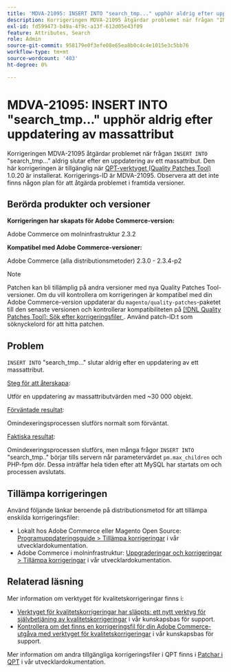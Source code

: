 ```yaml
---
title: 'MDVA-21095: INSERT INTO "search_tmp..." upphör aldrig efter uppdatering av massattribut'
description: Korrigeringen MDVA-21095 åtgärdar problemet när frågan "INSERT INTO" "search\_tmp..." aldrig avslutas efter en uppdatering av ett massattribut. Den här korrigeringen är tillgänglig när [QPT-verktyget (Quality Patches Tool)](/help/announcements/adobe-commerce-announcements/magento-quality-patches-released-new-tool-to-self-serve-quality-patches.md) 1.0.20 är installerat. Korrigerings-ID är MDVA-21095. Observera att det inte finns någon plan för att åtgärda problemet i framtida versioner.
exl-id: fd599473-b49a-4f9c-a13f-612d05e43f09
feature: Attributes, Search
role: Admin
source-git-commit: 958179e0f3efe08e65ea8b0c4c4e1015e3c5bb76
workflow-type: tm+mt
source-wordcount: '403'
ht-degree: 0%

---
```


# MDVA-21095: INSERT INTO &quot;search_tmp...&quot; upphör aldrig efter uppdatering av massattribut

Korrigeringen MDVA-21095 åtgärdar problemet när frågan `INSERT INTO` &quot;search\_tmp...&quot; aldrig slutar efter en uppdatering av ett massattribut. Den här korrigeringen är tillgänglig när [QPT-verktyget (Quality Patches Tool)](/help/announcements/adobe-commerce-announcements/magento-quality-patches-released-new-tool-to-self-serve-quality-patches.md) 1.0.20 är installerat. Korrigerings-ID är MDVA-21095. Observera att det inte finns någon plan för att åtgärda problemet i framtida versioner.

## Berörda produkter och versioner

**Korrigeringen har skapats för Adobe Commerce-version:**

Adobe Commerce om molninfrastruktur 2.3.2

**Kompatibel med Adobe Commerce-versioner:**

Adobe Commerce (alla distributionsmetoder) 2.3.0 - 2.3.4-p2

>[!NOTE]
>
>Patchen kan bli tillämplig på andra versioner med nya Quality Patches Tool-versioner. Om du vill kontrollera om korrigeringen är kompatibel med din Adobe Commerce-version uppdaterar du `magento/quality-patches`-paketet till den senaste versionen och kontrollerar kompatibiliteten på [[!DNL Quality Patches Tool]: Sök efter korrigeringsfiler ](https://devdocs.magento.com/quality-patches/tool.html#patch-grid). Använd patch-ID:t som söknyckelord för att hitta patchen.

## Problem

`INSERT INTO` &quot;search\_tmp...&quot; slutar aldrig efter en uppdatering av ett massattribut.

<u>Steg för att återskapa</u>:

Utför en uppdatering av massattributvärden med ~30 000 objekt.

<u>Förväntade resultat</u>:

Omindexeringsprocessen slutförs normalt som förväntat.

<u>Faktiska resultat</u>:

Omindexeringsprocessen slutförs, men många frågor `INSERT INTO` &quot;search\_tmp..&quot; börjar tills servern når parametervärdet `pm.max_children` och PHP-fpm dör. Dessa inträffar hela tiden efter att MySQL har startats om och processen avslutats.

## Tillämpa korrigeringen

Använd följande länkar beroende på distributionsmetod för att tillämpa enskilda korrigeringsfiler:

* Lokalt hos Adobe Commerce eller Magento Open Source: [Programuppdateringsguide > Tillämpa korrigeringar](https://devdocs.magento.com/guides/v2.4/comp-mgr/patching/mqp.html) i vår utvecklardokumentation.
* Adobe Commerce i molninfrastruktur: [Uppgraderingar och korrigeringar > Tillämpa korrigeringar](https://devdocs.magento.com/cloud/project/project-patch.html) i vår utvecklardokumentation.

## Relaterad läsning

Mer information om verktyget för kvalitetskorrigeringar finns i:

* [Verktyget för kvalitetskorrigeringar har släppts: ett nytt verktyg för självbetjäning av kvalitetskorrigeringar](/help/announcements/adobe-commerce-announcements/magento-quality-patches-released-new-tool-to-self-serve-quality-patches.md) i vår kunskapsbas för support.
* [Kontrollera om det finns en korrigeringsfil för din Adobe Commerce-utgåva med verktyget för kvalitetskorrigeringar](/help/support-tools/patches-available-in-qpt-tool/check-patch-for-magento-issue-with-magento-quality-patches.md) i vår kunskapsbas för support.

Mer information om andra tillgängliga korrigeringsfiler i QPT finns i [Patchar i QPT](https://devdocs.magento.com/quality-patches/tool.html#patch-grid) i vår utvecklardokumentation.

